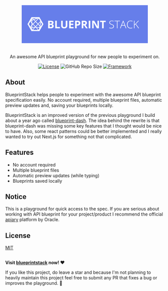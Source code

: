 <div style="text-align: center">

  <img src="./media/repo-purple.png" width="400" />
  <br /><br />

An awesome API blueprint playground for new people to experiment on.

[![License](https://img.shields.io/github/license/alexalikiotis/blueprintstack?style=flat-square)](https://opensource.org/licenses/MIT)
![GitHub Repo Size](https://img.shields.io/github/repo-size/alexalikiotis/blueprintstack?style=flat-square)
[![Framework](https://img.shields.io/badge/framework-next.js-blue.svg?style=flat-square)](https://nextjs.org/)

</div>

## About

BlueprintStack helps people to experiment with the awesome API blueprint specification easily. No account required, multiple blueprint files, automatic preview updates and, saving your blueprints locally.

BlueprintStack is an improved version of the previous playground I build about a year ago called <a href="https://blueprint-dash.surge.sh">blueprint-dash</a>. The idea behind the rewrite is that blueprint-dash was missing some key features that I thought would be nice to have. Also, some react patterns could be better implemented and I really wanted to try out Next.js for something not that complicated.

## Features

- No account required
- Multiple blueprint files
- Automatic preview updates (while typing)
- Blueprints saved locally

## Notice

This is a playground for quick access to the spec. If you are serious about working with API blueprint for your project/product I recommend the official <a href="https://apiary.io/">apiary</a> platform by Oracle.

## License

<a href="./LICENSE">MIT</a>

##

<b>Visit <a href="https://blueprintstack.io">blueprintstack</a> now! ❤️</b>

If you like this project, do leave a star and because I'm not planning to heavily maintain this project feel free to submit any PR that fixes a bug or improves the playground. 🙏
